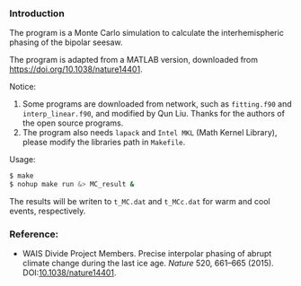
### Introduction
The program is a Monte Carlo simulation to calculate the interhemispheric phasing of the bipolar seesaw.

The program is adapted from a MATLAB version, downloaded from https://doi.org/10.1038/nature14401.

Notice:
1. Some programs are downloaded from network, such as `fitting.f90` and `interp_linear.f90`, and modified by Qun Liu. Thanks for the authors of the open source programs.
2. The program also needs `lapack` and `Intel MKL` (Math Kernel Library), please modify the libraries path in `Makefile`.

Usage:
```bash
$ make
$ nohup make run &> MC_result &
```

The results will be writen to `t_MC.dat` and `t_MCc.dat` for warm and cool events, respectively.

### Reference:
* WAIS Divide Project Members. Precise interpolar phasing of abrupt climate change during the last ice age. *Nature* 520, 661–665 (2015). DOI:[10.1038/nature14401](https://doi.org/10.1038/nature14401).
